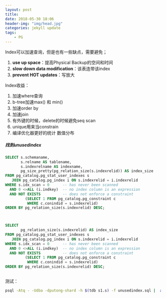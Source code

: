 ```yaml
---
layout: post
title: 
date: 2018-05-30 18:06
header-img: "img/head.jpg"
categories: jekyll update
tags:
    - PG
---
```


Index可以加速查询，但是也有一些缺点，需要避免；

1. **use up space**：提高Physical Backup的空间和时间
2. **slow down data modification**：该表连带该index
3. **prevent HOT updates**：写放大

Index收益：

1. 加速where查询
2. b-tree加速max() 和 min()
3. 加速order by
4. 加速join
5. 有外键的时候，delete的时候避免seq scan
6. unique用来当constrain
7. 编译优化器更好的统计 数值分布

##### 找到unusedindex

```sql
SELECT s.schemaname,
       s.relname AS tablename,
       s.indexrelname AS indexname,
       pg_size_pretty(pg_relation_size(s.indexrelid)) AS index_size
FROM pg_catalog.pg_stat_user_indexes s
   JOIN pg_catalog.pg_index i ON s.indexrelid = i.indexrelid
WHERE s.idx_scan = 0      -- has never been scanned
  AND 0 <>ALL (i.indkey)  -- no index column is an expression
  AND NOT EXISTS          -- does not enforce a constraint
         (SELECT 1 FROM pg_catalog.pg_constraint c
          WHERE c.conindid = s.indexrelid)
ORDER BY pg_relation_size(s.indexrelid) DESC;



SELECT 
       pg_relation_size(s.indexrelid) AS index_size
FROM pg_catalog.pg_stat_user_indexes s
   JOIN pg_catalog.pg_index i ON s.indexrelid = i.indexrelid
WHERE s.idx_scan = 0      -- has never been scanned
  AND 0 <>ALL (i.indkey)  -- no index column is an expression
  AND NOT EXISTS          -- does not enforce a constraint
         (SELECT 1 FROM pg_catalog.pg_constraint c
          WHERE c.conindid = s.indexrelid)
ORDER BY pg_relation_size(s.indexrelid) DESC;



```



测试：

```bash
psql -Atq - -Udba -dputong-shard -h $(tdb s1.s) -f unusedindex.sql |  awk '{sum += $1};END {print sum}'
```

